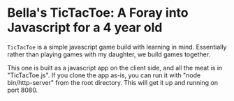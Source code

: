# Bella's TicTacToe: A Foray into Javascript for a 4 year old

`TicTacToe` is a simple javascript game build with learning in mind. Essentially
rather than playing games with my daughter, we build games together.

This one is built as a javascript app on the client side, and all the
meat is in "TicTacToe.js".  If you clone the app as-is, you
can run it with "node bin/http-server" from the root directory.
This will get it up and running on port 8080.
